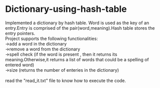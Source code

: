 # Dictionary-using-hash-table
Implemented a dictionary by hash table. Word is used as the key of an entry.Entry is comprised of the pair(word,meaning).Hash table stores the entry pointers.<br/>
Project supports the following functionalities:<br/>
->add a word in the dictionary<br/>
->remove a word from the dictionary</br>
->spell check (if the word is present , then it returns its meaning.Otherwise,it returns a list of words that could be a spelling of entered word)<br/>
->size (returns the number of enteries in the dictionary)<br/>
<br/>
read the "read_it.txt" file to know how to execute the code.
